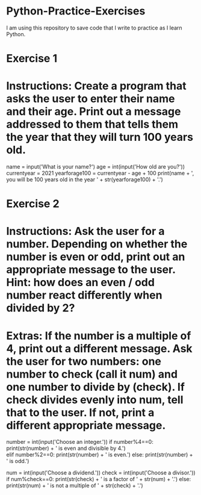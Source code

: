# Python-Practice-Exercises
I am using this repository to save code that I write to practice as I learn Python.

# Exercise 1
# Instructions: Create a program that asks the user to enter their name and their age. Print out a message addressed to them that tells them the year that they will turn 100 years old.

name = input('What is your name?')
age = int(input('How old are you?'))
currentyear = 2021
yearforage100 = currentyear - age + 100
print(name + ', you will be 100 years old in the year ' + str(yearforage100) + '.')



# Exercise 2
# Instructions: Ask the user for a number. Depending on whether the number is even or odd, print out an appropriate message to the user. Hint: how does an even / odd number react differently when divided by 2?
# Extras: If the number is a multiple of 4, print out a different message. Ask the user for two numbers: one number to check (call it num) and one number to divide by (check). If check divides evenly into num, tell that to the user. If not, print a different appropriate message.

number = int(input('Choose an integer.'))
if number%4==0:
    print(str(number) + ' is even and divisible by 4.')    
elif number%2==0:
    print(str(number) + ' is even.') 
else:
    print(str(number) + ' is odd.')
    
num = int(input('Choose a dividend.'))
check = int(input('Choose a divisor.'))
if num%check==0:
    print(str(check) + ' is a factor of ' + str(num) + '.')
else:
    print(str(num) + ' is not a multiple of ' + str(check) + '.')    
